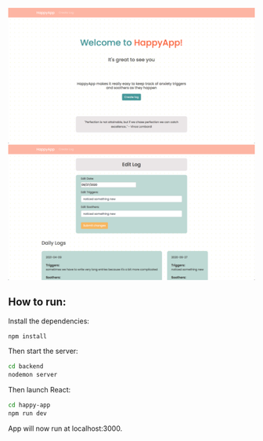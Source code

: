 ![](public/Landing.png)
![](public/happyApp.png)

## How to run:


Install the dependencies:
```bash
npm install
```

Then start the server:
```bash
cd backend
nodemon server
```

Then launch React:
```bash
cd happy-app
npm run dev
```

App will now run at localhost:3000.

